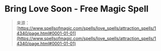 <!--yml
category: 未分类
date: 2024-06-12 18:53:15
-->

# Bring Love Soon - Free Magic Spell

> 来源：[https://www.spellsofmagic.com/spells/love_spells/attraction_spells/14340/page.html#0001-01-01](https://www.spellsofmagic.com/spells/love_spells/attraction_spells/14340/page.html#0001-01-01)